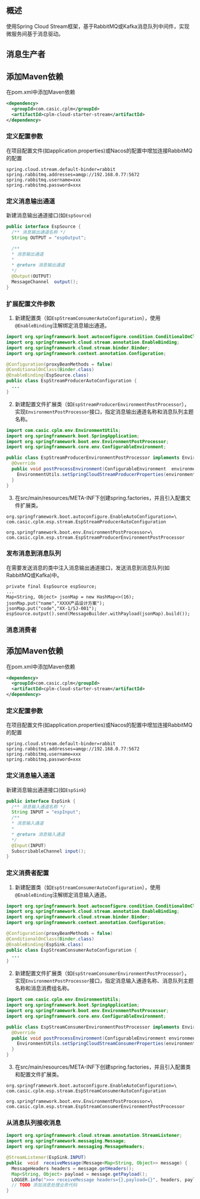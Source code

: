 ## 概述
使用Spring Cloud Stream框架，基于RabbitMQ或Kafka消息队列中间件，实现微服务间基于消息驱动。
## 消息生产者
## 添加Maven依赖
在pom.xml中添加Maven依赖
```xml
<dependency>
  <groupId>com.casic.cplm</groupId>
  <artifactId>cplm-cloud-starter-stream</artifactId>
</dependency>
```

### 定义配置参数
在项目配置文件(如application.properties)或Nacos的配置中增加连接RabbitMQ的配置
```
spring.cloud.stream.default-binder=rabbit
spring.rabbitmq.addresses=amqp://192.168.0.77:5672
spring.rabbitmq.username=xxx
spring.rabbitmq.password=xxx
```
 
### 定义消息输出通道
新建消息输出通道接口(如`EspSource`)
```java
public interface EspSource {
  /** 消息输出通道名称 */
  String OUTPUT = "espOutput";

  /**
  * 消息输出通道
  *
  * @return 消息输出通道
  */
  @Output(OUTPUT)
  MessageChannel  output();
}
```
### 
### 扩展配置文件参数
1. 新建配置类（如`EspStreamConsumerAutoConfiguration`），使用`@EnableBinding`注解绑定消息输出通道。
```java
import org.springframework.boot.autoconfigure.condition.ConditionalOnClass;
import org.springframework.cloud.stream.annotation.EnableBinding;
import org.springframework.cloud.stream.binder.Binder;
import org.springframework.context.annotation.Configuration;

@Configuration(proxyBeanMethods = false)
@ConditionalOnClass(Binder.class)
@EnableBinding(EspSource.class)
public class EspStreamProducerAutoConfiguration {
  ...
}
```
2. 新建配置文件扩展类（如`EspStreamProducerEnvironmentPostProcessor`），实现`EnvironmentPostProcessor`接口，指定消息输出通道名称和消息队列主题名称。
```java
import com.casic.cplm.env.EnvironmentUtils;
import org.springframework.boot.SpringApplication;
import org.springframework.boot.env.EnvironmentPostProcessor;
import org.springframework.core.env.ConfigurableEnvironment;

public class EspStreamProducerEnvironmentPostProcessor implements EnvironmentPostProcessor {
  @Override
  public void postProcessEnvironment(ConfigurableEnvironment  environment, SpringApplication  application) {
    EnvironmentUtils.setSpringCloudStreamProducerProperties(environment, EspSource.OUTPUT, "espTopic");
  }
}
```
3. 在src/main/resources/META-INF下创建spring.factories，并且引入配置文件扩展类。
```
org.springframework.boot.autoconfigure.EnableAutoConfiguration=\
com.casic.cplm.esp.stream.EspStreamProducerAutoConfiguration

org.springframework.boot.env.EnvironmentPostProcessor=\
com.casic.cplm.esp.stream.EspStreamProducerEnvironmentPostProcessor
```

### 发布消息到消息队列
在需要发送消息的类中注入消息输出通道接口，发送消息到消息队列(如RabbitMQ或Kafka)中。
```
private final EspSource espSource;
...
Map<String, Object> jsonMap = new HashMap<>(16);
jsonMap.put("name","XXXX产品设计方案");
jsonMap.put("code","XX-1/SJ-001");
espSource.output().send(MessageBuilder.withPayload(jsonMap).build());
```

### 消息消费者
## 添加Maven依赖
在pom.xml中添加Maven依赖
```xml
<dependency>
  <groupId>com.casic.cplm</groupId>
  <artifactId>cplm-cloud-starter-stream</artifactId>
</dependency>
```

### 定义配置参数
在项目配置文件(如application.properties)或Nacos的配置中增加连接RabbitMQ的配置
```
spring.cloud.stream.default-binder=rabbit
spring.rabbitmq.addresses=amqp://192.168.0.77:5672
spring.rabbitmq.username=xxx
spring.rabbitmq.password=xxx
```

### 定义消息输入通道
新建消息输出通道接口(如`EspSink`)
```java
public interface EspSink {
  /** 消息输入通道名称 */
  String INPUT = "espInput";
  /**
  * 消息输入通道
  *
  * @return 消息输入通道
  */
  @Input(INPUT)
  SubscribableChannel input();
}
```

### 定义消费者配置
1. 新建配置类（如`EspStreamConsumerAutoConfiguration`），使用`@EnableBinding`注解绑定消息输入通道。
```java
import org.springframework.boot.autoconfigure.condition.ConditionalOnClass;
import org.springframework.cloud.stream.annotation.EnableBinding;
import org.springframework.cloud.stream.binder.Binder;
import org.springframework.context.annotation.Configuration;

@Configuration(proxyBeanMethods = false)
@ConditionalOnClass(Binder.class)
@EnableBinding(EspSink.class)
public class EspStreamConsumerAutoConfiguration {
  ...
}
```
2. 新建配置文件扩展类（如`EspStreamConsumerEnvironmentPostProcessor`），实现`EnvironmentPostProcessor`接口，指定消息输入通道名称、消息队列主题名称和消息消费组名称。
```java
import com.casic.cplm.env.EnvironmentUtils;
import org.springframework.boot.SpringApplication;
import org.springframework.boot.env.EnvironmentPostProcessor;
import org.springframework.core.env.ConfigurableEnvironment;

public class EspStreamConsumerEnvironmentPostProcessor implements EnvironmentPostProcessor {
  @Override
  public void postProcessEnvironment(ConfigurableEnvironment environment, SpringApplication application) {
    EnvironmentUtils.setSpringCloudStreamConsumerProperties(environment, EspSink.INPUT, "espTopic", "EspTopicGroup");
  }
}
```
3. 在src/main/resources/META-INF下创建spring.factories，并且引入配置类和配置文件扩展类。
```
org.springframework.boot.autoconfigure.EnableAutoConfiguration=\
com.casic.cplm.esp.stream.EspStreamConsumerAutoConfiguration

org.springframework.boot.env.EnvironmentPostProcessor=\
com.casic.cplm.esp.stream.EspStreamConsumerEnvironmentPostProcessor
```

### 从消息队列接收消息
```java
import org.springframework.cloud.stream.annotation.StreamListener;
import org.springframework.messaging.Message;
import org.springframework.messaging.MessageHeaders;

@StreamListener(EspSink.INPUT)
public  void  receiveMessage(Message<Map<String, Object>> message) {
  MessageHeaders headers = message.getHeaders();
  Map<String, Object> payload = message.getPayload();
  LOGGER.info(">>> receiveMessage headers={},payload={}", headers, payload);
  // TODO 添加消息处理业务代码
}
```